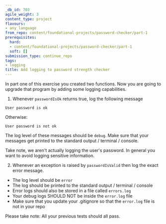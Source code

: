 ```yaml
---
_db_id: 703
agile_weight: 3
content_type: project
flavours:
- any_language
from_repo: content/foundational-projects/password-checker/part-1
prerequisites:
  hard:
  - content/foundational-projects/password-checker/part-1
  soft: []
submission_type: continue_repo
tags:
- logging
title: Add logging to password strength checker
---
```


In part one of this exercise you created two functions. Now you are going to upgrade that program by adding some logging capabilities.

1. Whenever `passwordIsOk` returns true, log the following message

```
User password is ok
```

Otherwise:

```
User password is not ok
```

The log level of these messages should be `debug`.
Make sure that your messages get printed to the standard output / terminal / console.

Take note, we aren't actually logging the user's password. In general you want to avoid logging sensitive information.

2. Whenever an exception is raised by `passwordIsValid` then log the exact error message.

- The log level should be `error`
- The log should be printed to the standard output / terminal / console
- Error logs should also be stored in a file called `errors.log`
- Your debug logs SHOULD NOT be inside the `error.log` file
- Make sure that you update your .gitignore so that the `error.log` file is not in your repo

Please take note: All your previous tests should all pass.